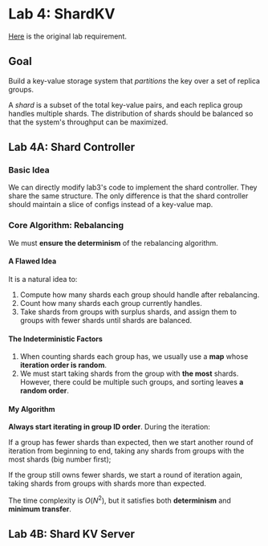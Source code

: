 # Lab 4: ShardKV

[Here](http://nil.lcs.mit.edu/6.824/2022/labs/lab-shard.html) is the original lab requirement.

## Goal

Build a key-value storage system that *partitions* the key over a set of replica groups. 

A *shard* is a subset of the total key-value pairs, and each replica group handles multiple shards. The distribution of shards should be balanced so that the system's throughput can be maximized. 

## Lab 4A: Shard Controller

### Basic Idea

We can directly modify lab3's code to implement the shard controller. They share the same structure. The only difference is that the shard controller should maintain a slice of configs instead of a key-value map.

### Core Algorithm: Rebalancing

We must **ensure the determinism** of the rebalancing algorithm. 

#### A Flawed Idea

It is a natural idea to:

1. Compute how many shards each group should handle after rebalancing.
2. Count how many shards each group currently handles.
3.  Take shards from groups with surplus shards, and assign them to groups with fewer shards until shards are balanced.

#### The Indeterministic Factors

1. When counting shards each group has, we usually use a **map** whose **iteration order is random**.
2. We must start taking shards from the group with **the most** shards. However, there could be multiple such groups, and sorting leaves **a random order**.

#### My Algorithm

**Always start iterating in group ID order**. During the iteration: 

If a group has fewer shards than expected, then we start another round of iteration from beginning to end, taking any shards from groups with the most shards (big number first);

If the group still owns fewer shards, we start a round of iteration again, taking shards from groups with shards more than expected. 

The time complexity is $O(N^2)$, but it satisfies both **determinism** and **minimum transfer**.

## Lab 4B: Shard KV Server